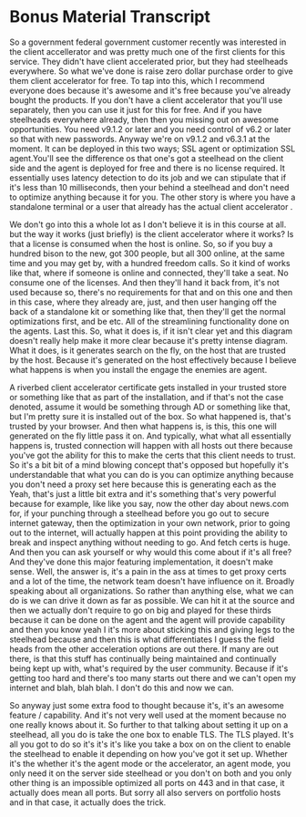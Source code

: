 # Bonus Material Transcript

So a government federal government customer recently was interested in the client accellerator and was pretty much one of the first clients for this service. They didn't have client accelerated prior, but they had steelheads everywhere. So what we've done is raise zero dollar purchase order to give them client accelerator for free. To tap into this, which I recommend everyone does because it's awesome and it's free because you've already bought the products. If you don't have a client accelerator that you'll use separately, then you can use it just for this for free. And if you have steelheads everywhere already, then then you missing out on awesome opportunities. You need v9.1.2 or later and you need control of v6.2 or later so that with new passwords. Anyway we're on v9.1.2 and v6.3.1 at the moment. It can be deployed in this two ways; SSL agent or optimization SSL agent.You'll see the difference os that one's got a steelhead on the client side and the agent is deployed for free and there is no license required. It essentially uses latency detection to do its job and we can stipulate that if it's less than 10 milliseconds, then your behind a steelhead and don't need to optimize anything because it for you. The other story is where you have a standalone terminal or a user that already has the actual client accelerator .

We don't go into this a whole lot as I don't believe it is in this course at all. but the way it works (just briefly) is the client accelerator where it works? Is that a license is consumed when the host is online. So, so if you buy a hundred bison to the new, got 300 people, but all 300 online, at the same time and you may get by, with a hundred freedom calls. So it kind of works like that, where if someone is online and connected, they'll take a seat. No consume one of the licenses. And then they'll hand it back from, it's not used because so, there's no requirements for that and on this one and then in this case, where they already are, just, and then user hanging off the back of a standalone kit or something like that, then they'll get the normal optimizations first, and be etc. All of the streamlining functionality done on the agents. Last this. So, what it does is, if it isn't clear yet and this diagram doesn't really help make it more clear because it's pretty intense diagram. What it does, is it generates search on the fly, on the host that are trusted by the host. Because it's generated on the host effectively because I believe what happens is when you install the engage the enemies are agent.

A riverbed client accelerator certificate gets installed in your trusted store or something like that as part of the installation, and if that's not the case denoted, assume it would be something through AD or something like that, but I'm pretty sure it is installed out of the box. So what happened is, that's trusted by your browser. And then what happens is, is this, this one will generated on the fly little pass it on. And typically, what what all essentially happens is, trusted connection will happen with all hosts out there because you've got the ability for this to make the certs that this client needs to trust. So it's a bit bit of a mind blowing concept that's opposed but hopefully it's understandable that what you can do is you can optimize anything because you don't need a proxy set here because this is generating each as the Yeah, that's just a little bit extra and it's something that's very powerful because for example, like like you say, now the other day about news.com for, if your punching through a steelhead before you go out to secure internet gateway, then the optimization in your own network, prior to going out to the internet, will actually happen at this point providing the ability to break and inspect anything without needing to go. And fetch certs is huge. And then you can ask yourself or why would this come about if it's all free? And they've done this major featuring implementation, it doesn't make sense. Well, the answer is, it's a pain in the ass at times to get proxy certs and a lot of the time, the network team doesn't have influence on it. Broadly speaking about all organizations. So rather than anything else, what we can do is we can drive it down as far as possible. We can hit it at the source and then we actually don't require to go on big and played for these thirds because it can be done on the agent and the agent will provide capability and then you know yeah I it's more about sticking this and giving legs to the steelhead because and then this is what differentiates I guess the field heads from the other acceleration options are out there. If many are out there, is that this stuff has continually being maintained and continually being kept up with, what's required by the user community. Because if it's getting too hard and there's too many starts out there and we can't open my internet and blah, blah blah. I don't do this and now we can.

So anyway just some extra food to thought because it's, it's an awesome feature / capability. And it's not very well used at the moment because no one really knows about it. So further to that talking about setting it up on a steelhead, all you do is take the one box to enable TLS. The TLS played. It's all you got to do so it's it's it's like you take a box on on the client to enable the steelhead to enable it depending on how you've got it set up. Whether it's the whether it's the agent mode or the accelerator, an agent mode, you only need it on the server side steelhead or you don't on both and you only other thing is an impossible optimized all ports on 443 and in that case, it actually does mean all ports. But sorry all also servers on portfolio hosts and in that case, it actually does the trick.
